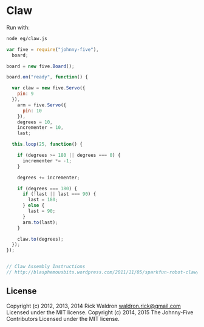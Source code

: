 # Claw

Run with:
```bash
node eg/claw.js
```


```javascript
var five = require("johnny-five"),
  board;

board = new five.Board();

board.on("ready", function() {

  var claw = new five.Servo({
    pin: 9
  }),
    arm = five.Servo({
      pin: 10
    }),
    degrees = 10,
    incrementer = 10,
    last;

  this.loop(25, function() {

    if (degrees >= 180 || degrees === 0) {
      incrementer *= -1;
    }

    degrees += incrementer;

    if (degrees === 180) {
      if (!last || last === 90) {
        last = 180;
      } else {
        last = 90;
      }
      arm.to(last);
    }

    claw.to(degrees);
  });
});


// Claw Assembly Instructions
// http://blasphemousbits.wordpress.com/2011/11/05/sparkfun-robot-claw/

```









## License
Copyright (c) 2012, 2013, 2014 Rick Waldron <waldron.rick@gmail.com>
Licensed under the MIT license.
Copyright (c) 2014, 2015 The Johnny-Five Contributors
Licensed under the MIT license.
